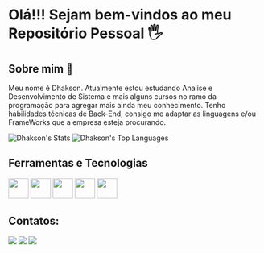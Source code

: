 # Olá!!! Sejam bem-vindos ao meu Repositório Pessoal 🖐

## Sobre mim 🚀
Meu nome é Dhakson. Atualmente estou estudando  Analise e Desenvolvimento de Sistema e mais alguns cursos no ramo da programação para agregar mais ainda meu conhecimento. Tenho habilidades técnicas de Back-End, consigo me adaptar as linguagens e/ou FrameWorks que a empresa esteja procurando.


![Dhakson's Stats](https://github-readme-stats.vercel.app/api?username=Dhakson&theme=yeblu&show_icons=true&hide_border=true&count_private=true)
![Dhakson's Top Languages](https://github-readme-stats.vercel.app/api/top-langs/?username=Dhakson&theme=yeblu&show_icons=true&hide_border=true&layout=compact)

## Ferramentas e Tecnologias
<img loading ="lazy" src="https://cdn.jsdelivr.net/gh/devicons/devicon@latest/icons/java/java-original-wordmark.svg" whidth="40" height="40" /> <img loading ="lazy" src="https://cdn.jsdelivr.net/gh/devicons/devicon@latest/icons/python/python-original-wordmark.svg" whidth="40" height="40" /> <img loading ="lazy" src="https://cdn.jsdelivr.net/gh/devicons/devicon@latest/icons/git/git-original-wordmark.svg" whidth="40" height="40" /> <img loading ="lazy" src="https://cdn.jsdelivr.net/gh/devicons/devicon@latest/icons/github/github-original-wordmark.svg" whidth="40" height="40"/>
<img loading ="lazy" src="https://cdn.jsdelivr.net/gh/devicons/devicon@latest/icons/mysql/mysql-original-wordmark.svg" whidth="40" height="40" />
          
          

## Contatos:

<div>

<a href="https://instagram.com/seu-usuário-instagram-aqui" target="_blank"><img loading="lazy" src="https://img.shields.io/badge/-Instagram-%23E4405F?style=for-the-badge&logo=instagram&logoColor=white" target="_blank"></a>
<a href = "mailto:dhaksonbarbosa94@gmail.com"><img loading="lazy" src="https://img.shields.io/badge/Gmail-D14836?style=for-the-badge&logo=gmail&logoColor=white" target="_blank"></a>
<a href="https://www.linkedin.com/in/dhakson-barbosa/" target="_blank"><img loading="lazy" src="https://img.shields.io/badge/-LinkedIn-%230077B5?style=for-the-badge&logo=linkedin&logoColor=white" target="_blank"></a>   
</div>
